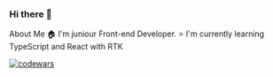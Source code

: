 ### Hi there 👋

About Me
🏠 I'm juniour Front-end Developer.
⭐ I'm currently learning TypeScript and React with RTK

[![codewars](https://www.codewars.com/users/freddypopa/badges/small)](https://www.codewars.com/users/freddypopa) 

